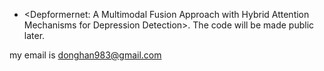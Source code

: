 - <Depformernet: A Multimodal Fusion Approach with Hybrid Attention Mechanisms for Depression Detection>. The code will be made public later.

my email is donghan983@gmail.com

<!---
handongf2/handongf2 is a ✨ special ✨ repository because its `README.md` (this file) appears on your GitHub profile.
You can click the Preview link to take a look at your changes.
--->
